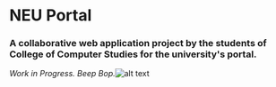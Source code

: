 # NEU Portal

### A collaborative web application project by the students of College of Computer Studies for the university's portal.

 *Work in Progress. Beep Bop.*![alt text][logo]

[logo]: https://img.freepik.com/free-vector/illustration-robot_53876-5576.jpg?size=50&ext=jpg "Robot"
